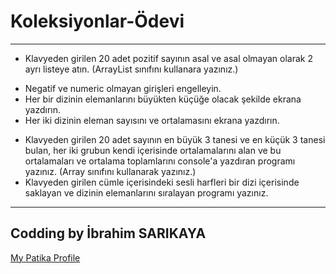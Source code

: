 # Koleksiyonlar-Ödevi
-------------------------------
- Klavyeden girilen 20 adet pozitif sayının asal ve asal olmayan olarak 2 ayrı listeye atın. (ArrayList sınıfını kullanara yazınız.)

* Negatif ve numeric olmayan girişleri engelleyin.
* Her bir dizinin elemanlarını büyükten küçüğe olacak şekilde ekrana yazdırın.
* Her iki dizinin eleman sayısını ve ortalamasını ekrana yazdırın.

- Klavyeden girilen 20 adet sayının en büyük 3 tanesi ve en küçük 3 tanesi bulan, her iki grubun kendi içerisinde ortalamalarını alan ve bu ortalamaları ve ortalama toplamlarını console'a yazdıran programı yazınız. (Array sınıfını kullanarak yazınız.)
- Klavyeden girilen cümle içerisindeki sesli harfleri bir dizi içerisinde saklayan ve dizinin elemanlarını sıralayan programı yazınız.
--------------------------------------
## Codding by İbrahim SARIKAYA
[My Patika Profile](https://app.patika.dev/ibro)
